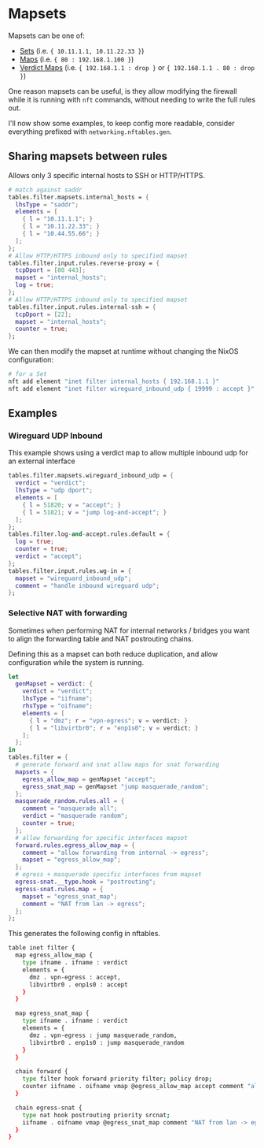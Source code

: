 # Mapsets

Mapsets can be one of:
  - [Sets](https://wiki.nftables.org/wiki-nftables/index.php/Sets) (i.e. `{ 10.11.1.1, 10.11.22.33 }`)
  - [Maps](https://wiki.nftables.org/wiki-nftables/index.php/Maps) (i.e. `{ 80 : 192.168.1.100 }`)
  - [Verdict Maps](https://wiki.nftables.org/wiki-nftables/index.php/Verdict_Maps_(vmaps)) (i.e. `{ 192.168.1.1 : drop }` or `{ 192.168.1.1 . 80 : drop }`)

One reason mapsets can be useful, is they allow modifying the firewall while it is running
with `nft` commands, without needing to write the full rules out.

I'll now show some examples, to keep config more readable, consider everything prefixed with `networking.nftables.gen`.

## Sharing mapsets between rules

Allows only 3 specific internal hosts to SSH or HTTP/HTTPS.

```nix
# match against saddr
tables.filter.mapsets.internal_hosts = {
  lhsType = "saddr";
  elements = [
    { l = "10.11.1.1"; }
    { l = "10.11.22.33"; }
    { l = "10.44.55.66"; }
  ];
};
# Allow HTTP/HTTPS inbound only to specified mapset
tables.filter.input.rules.reverse-proxy = {
  tcpDport = [80 443];
  mapset = "internal_hosts";
  log = true;
};
# Allow HTTP/HTTPS inbound only to specified mapset
tables.filter.input.rules.internal-ssh = {
  tcpDport = [22];
  mapset = "internal_hosts";
  counter = true;
};
```

We can then modify the mapset at runtime without changing the NixOS configuration:
```sh
# for a Set
nft add element "inet filter internal_hosts { 192.168.1.1 }"
nft add element "inet filter wireguard_inbound_udp { 19999 : accept }"
```

## Examples

### Wireguard UDP Inbound

This example shows using a verdict map to allow multiple inbound udp for an external interface

```nix
tables.filter.mapsets.wireguard_inbound_udp = {
  verdict = "verdict";
  lhsType = "udp dport";
  elements = [
    { l = 51820; v = "accept"; }
    { l = 51821; v = "jump log-and-accept"; }
  ];
};
tables.filter.log-and-accept.rules.default = {
  log = true;
  counter = true;
  verdict = "accept";
};
tables.filter.input.rules.wg-in = {
  mapset = "wireguard_inbound_udp";
  comment = "handle inbound wireguard udp";
};
```

### Selective NAT with forwarding

Sometimes when performing NAT for internal networks / bridges you want to align the forwarding table and NAT postrouting chains.

Defining this as a mapset can both reduce duplication, and allow configuration while the system is running.

```nix
let
  genMapset = verdict: {
    verdict = "verdict";
    lhsType = "iifname";
    rhsType = "oifname";
    elements = [
      { l = "dmz"; r = "vpn-egress"; v = verdict; }
      { l = "libvirtbr0"; r = "enp1s0"; v = verdict; }
    ];
  };
in
tables.filter = {
  # generate forward and snat allow maps for snat forwarding
  mapsets = {
    egress_allow_map = genMapset "accept";
    egress_snat_map = genMapset "jump masquerade_random";
  };
  masquerade_random.rules.all = {
    comment = "masquerade all";
    verdict = "masquerade random";
    counter = true;
  };
  # allow forwarding for specific interfaces mapset
  forward.rules.egress_allow_map = {
    comment = "allow forwarding from internal -> egress";
    mapset = "egress_allow_map";
  };
  # egress + masquerade specific interfaces from mapset
  egress-snat.__type.hook = "postrouting";
  egress-snat.rules.map = {
    mapset = "egress_snat_map";
    comment = "NAT from lan -> egress";
  };
};
```

This generates the following config in nftables.

```bash
table inet filter {
  map egress_allow_map {
    type ifname . ifname : verdict
    elements = {
      dmz . vpn-egress : accept,
      libvirtbr0 . enp1s0 : accept
    }
  }

  map egress_snat_map {
    type ifname . ifname : verdict
    elements = {
      dmz . vpn-egress : jump masquerade_random,
      libvirtbr0 . enp1s0 : jump masquerade_random
    }
  }

  chain forward {
    type filter hook forward priority filter; policy drop;
    counter iifname . oifname vmap @egress_allow_map accept comment "allow forwarding from internal -> egress"
  }

  chain egress-snat {
    type nat hook postrouting priority srcnat;
    iifname . oifname vmap @egress_snat_map comment "NAT from lan -> egress"
  }
}
```

